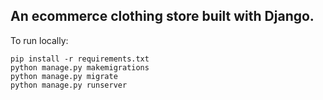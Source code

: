 ## An ecommerce clothing store built with Django.
To run locally:
```
pip install -r requirements.txt
python manage.py makemigrations
python manage.py migrate
python manage.py runserver
```
